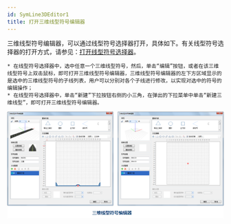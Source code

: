 ```yaml
---
id: SymLine3DEditor1
title: 打开三维线型符号编辑器
---
```

三维线型符号编辑器，可以通过线型符号选择器打开，具体如下。有关线型符号选择器的打开方式，请参见：[打开线型符号选择器](SymLineSelector1.html)。

    * 在线型符号选择器中，选中任意一个三维线型符号，然后，单击“编辑”按钮，或者在该三维线型符号上双击鼠标，即可打开三维线型符号编辑器，三维线型符号编辑器的左下方区域显示的是选中的三维线型符号的子线列表，用户可以分别对各个子线进行修改，以实现对选中的符号的编辑操作；
    * 在线型符号选择器中，单击“新建”下拉按钮右侧的小三角，在弹出的下拉菜单中单击“新建三维线型”，即可打开三维线型符号编辑器。



![](img/SymLine3DEditor1t2.png)  

